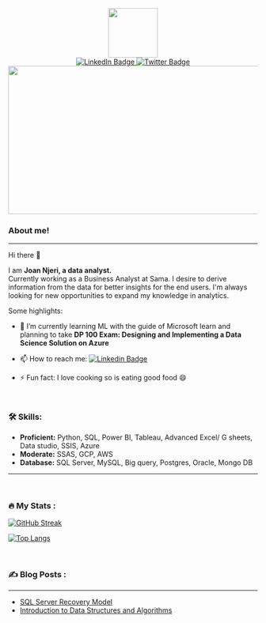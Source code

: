 <div id="header" align="center">
  <img src="https://media.giphy.com/media/M9gbBd9nbDrOTu1Mqx/giphy.gif" width="100"/>
  <div id="badges">
  <a href="https://www.linkedin.com/in/joan-wanjiru-n-287a95180">
    <img src="https://img.shields.io/badge/LinkedIn-blue?style=for-the-badge&logo=linkedin&logoColor=white" alt="LinkedIn Badge"/>
  </a>
  <a href="https://twitter.com/JoanWanjiruN">
    <img src="https://img.shields.io/badge/Twitter-blue?style=for-the-badge&logo=twitter&logoColor=white" alt="Twitter Badge"/>
  </a>
</div>
<img src="https://komarev.com/ghpvc/?username=Joan-Wanjiru-N&style=flat-square&color=blue" alt=""/>
</div>

<div align="center">
  <img src="https://media.giphy.com/media/dWesBcTLavkZuG35MI/giphy.gif" width="600" height="300"/>
</div>


### About me!
---
Hi there 👋
<p>I am <b>Joan Njeri, a data analyst.</b>
 </br>
Currently working as a Business Analyst at Sama.
I desire to derive information from the data for better insights for the end users. I'm always looking for new opportunities to expand my knowledge in analytics.
</p>
Some highlights:

- 🌱 I’m currently learning ML with the guide of Microsoft learn and planning to take **DP 100 Exam: Designing and Implementing a Data Science Solution on Azure**

- 📫 How to reach me: [![Linkedin Badge](https://img.shields.io/badge/-Joan-blue?style=flat&logo=Linkedin&logoColor=white)](https://www.linkedin.com/in/joan-wanjiru-n-287a95180/)

- ⚡ Fun fact: I love cooking so is eating good food 😄

</br>

### :hammer_and_wrench: Skills:
- **Proficient:** Python, SQL, Power BI, Tableau, Advanced Excel/ G sheets, Data studio, SSIS, Azure
- **Moderate:** SSAS, GCP, AWS
- **Database:** SQL Server, MySQL, Big query, Postgres, Oracle, Mongo DB

---
<div>
 
</div>

</br>

### :fire: My Stats :
[![GitHub Streak](http://github-readme-streak-stats.herokuapp.com?user=joan-wanjiru-n&theme=dark&background=000000)](https://git.io/streak-stats)

[![Top Langs](https://github-readme-stats.vercel.app/api/top-langs/?username=joan-wanjiru-n&layout=compact&theme=vision-friendly-dark)](https://github.com/anuraghazra/github-readme-stats)

</br>

### :writing_hand: Blog Posts :
---

- [SQL Server Recovery Model](https://dev.to/joanwanjiru/sql-server-recovery-model-43ca)
- [Introduction to Data Structures and Algorithms](https://dev.to/joanwanjiru/data-structures-101-introduction-to-data-structures-and-algorithms-2lhd)
